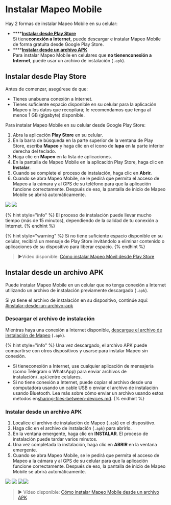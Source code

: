 # Instalar Mapeo Mobile

Hay 2 formas de instalar Mapeo Mobile en su celular:&#x20;

* ****[**Instalar desde Play Store** ](installing-mapeo-mobile.md#instalar-desde-play-store)\
  Si tiene<img src="../../.gitbook/assets/internet-connection-icon.png" alt="" data-size="line">**conexión a Internet**, puede descargar e instalar Mapeo Mobile de forma gratuita desde Google Play Store.&#x20;
* ****[**Instalar desde un archivo APK** ](installing-mapeo-mobile.md#instalar-desde-un-archivo-apk)\
  Para instalar Mapeo Mobile en celulares que **no tienen**<img src="../../.gitbook/assets/no-internet-connection-icon.png" alt="" data-size="line">**conexión a Internet**, puede usar un archivo de instalación (`.apk`).

## Instalar desde Play Store

Antes de comenzar, asegúrese de que:&#x20;

* Tienes una<img src="../../.gitbook/assets/internet-connection-icon.png" alt="" data-size="line">buena conexión a Internet.&#x20;
* Tienes suficiente espacio disponible en su celular para la aplicación Mapeo y los datos que recopilará; le recomendamos que tenga al menos 1 GB (gigabyte) disponible.

Para instalar Mapeo Mobile en su celular desde Google Play Store:&#x20;

1. Abra la aplicación <img src="../../.gitbook/assets/play-store-icon-2-300x300.jpg" alt="" data-size="line">**Play Store** en su celular.&#x20;
2. En la barra de búsqueda en la parte superior de la ventana de Play Store, escriba **Mapeo** y haga clic en el icono de <img src="../../.gitbook/assets/image (44).png" alt="" data-size="line">**lupa** en la parte inferior derecha del teclado.&#x20;
3. Haga clic en <img src="../../.gitbook/assets/Mm-icon.png" alt="" data-size="line">**Mapeo** en la lista de aplicaciones.&#x20;
4. En la pantalla de Mapeo Mobile en la aplicación Play Store, haga clic en **Instalar**.&#x20;
5. Cuando se complete el proceso de instalación, haga clic en **Abrir.**&#x20;
6. Cuando se abra Mapeo Mobile, se le pedirá que permita el acceso de Mapeo a la cámara y al GPS de su teléfono para que la aplicación funcione correctamente. Después de eso, la pantalla de inicio de Mapeo Mobile se abrirá automáticamente.

![](../../.gitbook/assets/Picture1.jpg) ![](<../../.gitbook/assets/Mapeo permit to take pics, audio, video.jpg>)

{% hint style="info" %}
El proceso de instalación puede llevar mucho tiempo (<img src="../../.gitbook/assets/image (6).png" alt="" data-size="line">más de 15 minutos), dependiendo de la calidad de tu conexión a Internet.
{% endhint %}

{% hint style="warning" %}
Si no tiene suficiente espacio disponible en su celular, recibirá un mensaje de Play Store invitándolo a eliminar contenido o aplicaciones de su dispositivo para liberar espacio.
{% endhint %}

> ▶Vídeo disponible: [Cómo instalar Mapeo Móvil desde Play Store](https://www.youtube.com/watch?v=-2EYN4pimXk)

## Instalar desde un archivo APK

Puede instalar Mapeo Mobile en un celular que no tenga conexión a Internet utilizando un archivo de instalación previamente descargado (`.apk`).&#x20;

Si ya tiene el archivo de instalación en su dispositivo, continúe aquí: [#instalar-desde-un-archivo-apk](installing-mapeo-mobile.md#instalar-desde-un-archivo-apk "mention")

### Descargar el archivo de instalación

Mientras haya una conexión a Internet disponible, [descargue el archivo de instalación de Mapeo](https://www.digital-democracy.org/mapeo/latest/android) (`.apk`).

{% hint style="info" %}
Una vez descargado, el archivo APK puede compartirse con otros dispositivos y usarse para instalar Mapeo sin conexión.&#x20;

* Si tiene<img src="../../.gitbook/assets/internet-connection-icon.png" alt="" data-size="line">conexión a Internet, use cualquier aplicación de mensajería (como <img src="../../.gitbook/assets/Telegram-logo.png" alt="" data-size="line">Telegram o <img src="../../.gitbook/assets/whatsapp-icon.png" alt="" data-size="line">WhatsApp) para enviar archivos de instalación`(.apk)`entre celulares.
* Si <img src="../../.gitbook/assets/no-internet-connection-icon.png" alt="" data-size="line">no tiene conexión a Internet, puede copiar el archivo desde una computadora usando un <img src="../../.gitbook/assets/image (40).png" alt="" data-size="line">cable USB o enviar el archivo de instalación usando <img src="../../.gitbook/assets/bluetooth.jpg" alt="" data-size="line">Bluetooth. Lea más sobre cómo enviar un archivo usando estos métodos en[sharing-files-between-devices.md](../troubleshooting/sharing-files-between-devices.md "mention").
{% endhint %}

### Instalar desde un archivo APK

1. Localice el archivo de instalación de Mapeo (`.apk`) en el dispositivo.&#x20;
2. Haga clic en el archivo de instalación (`.apk`) para abrirlo.&#x20;
3. En la ventana emergente, haga clic en **INSTALAR**. El proceso de instalación puede tardar varios minutos.&#x20;
4. Una vez completada la instalación, haga clic en **ABRIR** en la ventana emergente.&#x20;
5. Cuando se abra Mapeo Mobile, se le pedirá que permita el acceso de Mapeo a la cámara y al GPS de su celular para que la aplicación funcione correctamente. Después de eso, la pantalla de inicio de Mapeo Mobile se abrirá automáticamente.

&#x20;![](<../../.gitbook/assets/Download APK from Telegram (2).jpg>) ![](<../../.gitbook/assets/Install Mapeo from APK - INSTALL option.jpg>) ![](<../../.gitbook/assets/Post install from APK - Open Mapeo.jpg>)![](<../../.gitbook/assets/Mapeo permit to take pics, audio, video.jpg>)

> ▶ Vídeo disponible: [Cómo instalar Mapeo Mobile desde un archivo APK](https://www.youtube.com/watch?v=eMJW1Hx3xQg)
